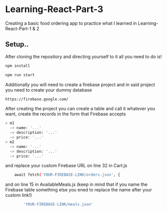 # Learning-React-Part-3
Creating a basic food ordering app to practice what I learned in Learning-React-Part-1 & 2

## Setup..

After cloning the repository and directing yourself to it all you need to do is!

```sh
npm install
```

```sh
npm run start
```

Additionally you will need to create a firebase project and in said project you need to create your dummy database

```sh
https://firebase.google.com/
```

After creating the project you can create a table and call it whatever you want, create the records in the form that Firebase accepts 

```sh
> m1
  -> name: '...'
  -> description: '...'
  -> price: '...'
> m2
  -> name: '...'
  -> description: '...'
  -> price: '...'
```

and replace your custom Firebase URL on line 32 in Cart.js

```sh
    await fetch('YOUR-FIREBASE-LINK/orders.json', {
```

and on line 15 in AvailableMeals.js (keep in mind that if you name the Firebase table something else you ened to replace the name after your custom link!)

```sh
        'YOUR-FIREBASE-LINK/meals.json'
```

